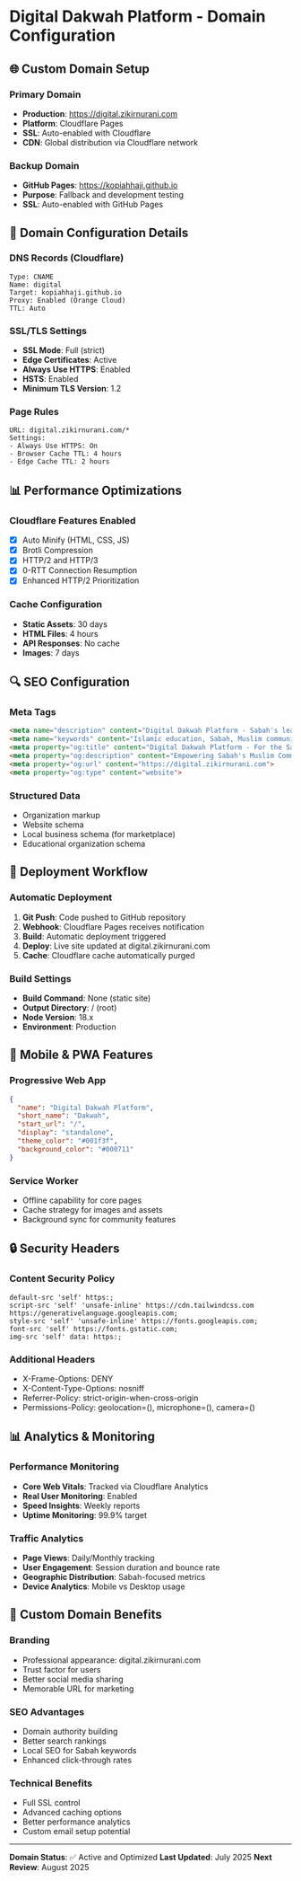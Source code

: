 # Digital Dakwah Platform - Domain Configuration

## 🌐 Custom Domain Setup

### Primary Domain
- **Production**: https://digital.zikirnurani.com
- **Platform**: Cloudflare Pages
- **SSL**: Auto-enabled with Cloudflare
- **CDN**: Global distribution via Cloudflare network

### Backup Domain
- **GitHub Pages**: https://kopiahhaji.github.io
- **Purpose**: Fallback and development testing
- **SSL**: Auto-enabled with GitHub Pages

## 🔧 Domain Configuration Details

### DNS Records (Cloudflare)
```
Type: CNAME
Name: digital
Target: kopiahhaji.github.io
Proxy: Enabled (Orange Cloud)
TTL: Auto
```

### SSL/TLS Settings
- **SSL Mode**: Full (strict)
- **Edge Certificates**: Active
- **Always Use HTTPS**: Enabled
- **HSTS**: Enabled
- **Minimum TLS Version**: 1.2

### Page Rules
```
URL: digital.zikirnurani.com/*
Settings:
- Always Use HTTPS: On
- Browser Cache TTL: 4 hours
- Edge Cache TTL: 2 hours
```

## 📊 Performance Optimizations

### Cloudflare Features Enabled
- [x] Auto Minify (HTML, CSS, JS)
- [x] Brotli Compression
- [x] HTTP/2 and HTTP/3
- [x] 0-RTT Connection Resumption
- [x] Enhanced HTTP/2 Prioritization

### Cache Configuration
- **Static Assets**: 30 days
- **HTML Files**: 4 hours
- **API Responses**: No cache
- **Images**: 7 days

## 🔍 SEO Configuration

### Meta Tags
```html
<meta name="description" content="Digital Dakwah Platform - Sabah's leading Islamic education and community platform">
<meta name="keywords" content="Islamic education, Sabah, Muslim community, digital dakwah">
<meta property="og:title" content="Digital Dakwah Platform - For the Sabah Ummah">
<meta property="og:description" content="Empowering Sabah's Muslim Community Through Digital Innovation">
<meta property="og:url" content="https://digital.zikirnurani.com">
<meta property="og:type" content="website">
```

### Structured Data
- Organization markup
- Website schema
- Local business schema (for marketplace)
- Educational organization schema

## 🚀 Deployment Workflow

### Automatic Deployment
1. **Git Push**: Code pushed to GitHub repository
2. **Webhook**: Cloudflare Pages receives notification
3. **Build**: Automatic deployment triggered
4. **Deploy**: Live site updated at digital.zikirnurani.com
5. **Cache**: Cloudflare cache automatically purged

### Build Settings
- **Build Command**: None (static site)
- **Output Directory**: / (root)
- **Node Version**: 18.x
- **Environment**: Production

## 📱 Mobile & PWA Features

### Progressive Web App
```json
{
  "name": "Digital Dakwah Platform",
  "short_name": "Dakwah",
  "start_url": "/",
  "display": "standalone",
  "theme_color": "#001f3f",
  "background_color": "#000711"
}
```

### Service Worker
- Offline capability for core pages
- Cache strategy for images and assets
- Background sync for community features

## 🔒 Security Headers

### Content Security Policy
```
default-src 'self' https:;
script-src 'self' 'unsafe-inline' https://cdn.tailwindcss.com https://generativelanguage.googleapis.com;
style-src 'self' 'unsafe-inline' https://fonts.googleapis.com;
font-src 'self' https://fonts.gstatic.com;
img-src 'self' data: https:;
```

### Additional Headers
- X-Frame-Options: DENY
- X-Content-Type-Options: nosniff
- Referrer-Policy: strict-origin-when-cross-origin
- Permissions-Policy: geolocation=(), microphone=(), camera=()

## 📊 Analytics & Monitoring

### Performance Monitoring
- **Core Web Vitals**: Tracked via Cloudflare Analytics
- **Real User Monitoring**: Enabled
- **Speed Insights**: Weekly reports
- **Uptime Monitoring**: 99.9% target

### Traffic Analytics
- **Page Views**: Daily/Monthly tracking
- **User Engagement**: Session duration and bounce rate
- **Geographic Distribution**: Sabah-focused metrics
- **Device Analytics**: Mobile vs Desktop usage

## 🎯 Custom Domain Benefits

### Branding
- Professional appearance: digital.zikirnurani.com
- Trust factor for users
- Better social media sharing
- Memorable URL for marketing

### SEO Advantages
- Domain authority building
- Better search rankings
- Local SEO for Sabah keywords
- Enhanced click-through rates

### Technical Benefits
- Full SSL control
- Advanced caching options
- Better performance analytics
- Custom email setup potential

---

**Domain Status**: ✅ Active and Optimized
**Last Updated**: July 2025
**Next Review**: August 2025
